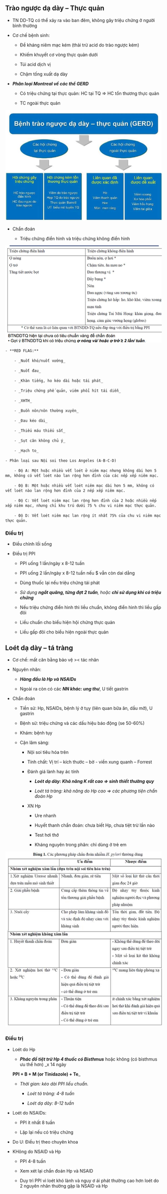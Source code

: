 ## Trào ngược dạ dày – Thực quản
  
- TN DD-TQ có thể xảy ra vào ban đêm, không gây triệu chứng ở người bình thường
  
- Cơ chế bệnh sinh:
  
	- Đề kháng niêm mạc kém (thải trừ acid do trào ngược kém)
  
	- Khiếm khuyết cơ vòng thực quản dưới
  
	- Túi acid dịch vị
  
	- Chậm tống xuất dạ dày
  
- **_Phân loại Montreal về các thể GERD_**
  
	- Có triệu chứng tại thực quản: HC tại TQ => HC tổn thương thực quản
  
	- TC ngoài thực quản
  
![444](../../../../200%20Files/image/image/Bu%E1%BB%95i%209%20-%20H%E1%BB%87%20ti%C3%AAu%20h%C3%B3a%20(N%E1%BB%99i-nhi)-1687418632625.jpeg)
  
- Chẩn đoán
  
	- Triệu chứng điển hình và triệu chứng không điển hình
  
![444](../../../../200%20Files/image/image/Bu%E1%BB%95i%209%20-%20H%E1%BB%87%20ti%C3%AAu%20h%C3%B3a%20(N%E1%BB%99i-nhi)-1687418640790.jpeg)
  
	- **RED FLAG:**
  
		- _Nuốt khó/nuốt vướng_
  
		- _Nuốt đau_
  
		- _Khàn tiếng, ho kéo dài hoặc tái phát_
  
		- _Triệu chứng phế quản, viêm phổi hít tái diễn_
  
		- _XHTH_
  
		- _Buồn nôn/nôn thường xuyên_
  
		- _Đau kéo dài_
  
		- _Thiếu máu thiếu sắt_
  
		- _Sụt cân không chủ ý_
  
		- _Hạch to_
  
	- Phân loại sau Nội soi theo Los Angeles (A-B-C-D)
  
		- Độ A: Một hoặc nhiều vết loét ở niêm mạc nhưng không dài hơn 5 mm, không có vết loét nào lan rộng hơn đỉnh của các nếp xếp niêm mạc.
  
		- Độ B: Một hoặc nhiều vết loét niêm mạc dài hơn 5 mm, không có vết loét nào lan rộng hơn đỉnh của 2 nếp xếp niêm mạc.
  
		- Độ C: Vết loét niêm mạc lan rộng hơn đỉnh của 2 hoặc nhiều nếp xếp niêm mạc, nhưng chỉ khu trú dưới 75 % chu vi niêm mạc thực quản.
  
		- Độ D: Vết loét niêm mạc lan rộng ít nhất 75% của chu vi niêm mạc thực quản.
  
### Điều trị
  
- Điều chỉnh lối sống
  
- Điều trị PPI
  
	- PPI uống 1 lần/ngày x 8-12 tuần
  
	- PPI uống 2 lần/ngày x 8-12 tuần nếu $ vẫn còn dai dẳng
  
	- Dùng thuốc lại nếu triệu chứng tái phát
  
	- _Sử dụng **ngắt quãng, từng đợt 2 tuần**, hoặc **chỉ sử dụng khi có triệu chứng**_
  
	- Nếu triệu chứng điển hình thì liều chuẩn, không điển hình thì liều gấp đôi
  
	- Liều chuẩn cho biểu hiện hội chứng thực quản  
  
	- Liều gấp đôi cho biểu hiện ngoài thực quản
  
## Loét dạ dày – tá tràng
  
- Cơ chế: mất cân bằng bảo vệ >< tác nhân
  
- Nguyên nhân:
  
	- **_Hàng đầu là Hp và NSAIDs_**
  
	- Ngoài ra còn có các **_NN khác: ung thư_**, U tiết gastrin
  
- Chẩn đoán
  
	- Tiền sử: Hp, NSAIDs, bệnh lý ở tụy (liên quan bữa ăn, dầu mỡ), U gastrin
  
	- Bệnh sử: triệu chứng và các dấu hiệu báo động (se 50-60%)
  
	- Khám: bệnh tụy
  
	- Cận lâm sàng:
  
		- Nội soi tiêu hóa trên
  
		- Tính chất: Vị trí – kích thước – bờ - viền xung quanh – Forrest
  
		- Đánh giá lành hay ác tính
  
			- **_Loét dạ dày: Khả năng K rất cao => sinh thiết thường quy_**
  
			- _Loét tá tràng: khả năng do Hp cao => các phương tiện chẩn đoán Hp_
  
		- XN Hp
  
			- Ure nhanh
  
			- Huyết thanh chẩn đoán: chưa biết Hp, chưa tiệt trừ lần nào
  
			- Test hơi thở
  
			- Kháng nguyên trong phân: chỉ dùng ở trẻ em
  
![444](../../../../200%20Files/image/image/Bu%E1%BB%95i%209%20-%20H%E1%BB%87%20ti%C3%AAu%20h%C3%B3a%20(N%E1%BB%99i-nhi)-1687418895407.jpeg)
  
### Điều trị
  
- Loét do Hp
  
	- **_Phác đồ tiệt trừ Hp 4 thuốc có Bisthmus_** hoặc không (có bisthmus ưu thế hơn) _x 14 ngày  
  
	**PPI + B + M (or Tinidazole) + Te**_
  
	- _Thời gian: kéo dài PPI liều chuẩn._
  
		- _Loét tá tràng: 4-8 tuần_
  
		- _Loét dạ dày: 8-12 tuần_
  
- Loét do NSAIDs:
  
	- PPI ít nhất 8 tuần
  
	- Lặp lại nếu có triệu chứng
  
- Do U: Điều trị theo chuyên khoa
  
- KHông do NSAID và Hp
  
	- PPI 4-8 tuần
  
	- Xem xét lại chẩn đoán Hp và NSAID
  
	- Duy trì PPI vì loét khó lành và nguy ơ ái phát thường cao hơn loét do 2 nguyên nhân thường gặp là NSAID và Hp